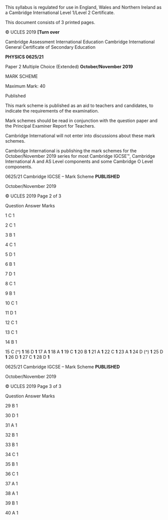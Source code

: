  This syllabus is regulated for use in England, Wales and Northern Ireland as a Cambridge International Level 1/Level 2 Certificate. 

 This document consists of 3 printed pages. 

© UCLES 2019 **[Turn over** 

 Cambridge Assessment International Education Cambridge International General Certificate of Secondary Education 

**PHYSICS 0625/21** 

Paper 2 Multiple Choice (Extended) **October/November 2019** 

MARK SCHEME 

Maximum Mark: 40 

 Published 

This mark scheme is published as an aid to teachers and candidates, to indicate the requirements of the examination. 

Mark schemes should be read in conjunction with the question paper and the Principal Examiner Report for Teachers. 

Cambridge International will not enter into discussions about these mark schemes. 

Cambridge International is publishing the mark schemes for the October/November 2019 series for most Cambridge IGCSE™, Cambridge International A and AS Level components and some Cambridge O Level components. 


0625/21 Cambridge IGCSE – Mark Scheme **PUBLISHED** 

 October/November 2019 

© UCLES 2019 Page 2 of 3 

 Question Answer Marks 

 1 C 1 

 2 C 1 

 3 B 1 

 4 C 1 

 5 D 1 

 6 B 1 

 7 D 1 

 8 C 1 

 9 B 1 

 10 C 1 

 11 D 1 

 12 C 1 

 13 C 1 

 14 B 1 

15 C (^) **1** 16 D **1** 17 A **1** 18 A **1** 19 C **1** 20 B **1** 21 A **1** 22 C **1** 23 A **1** 24 D (^) **1** 25 D **1** 26 D **1** 27 C **1** 28 D **1** 


0625/21 Cambridge IGCSE – Mark Scheme **PUBLISHED** 

 October/November 2019 

© UCLES 2019 Page 3 of 3 

 Question Answer Marks 

 29 B 1 

 30 D 1 

 31 A 1 

 32 B 1 

 33 B 1 

 34 C 1 

 35 B 1 

 36 C 1 

 37 A 1 

 38 A 1 

 39 B 1 

 40 A 1 



